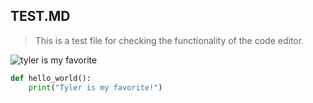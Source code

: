 ## TEST.MD

> This is a test file for checking the functionality of the code editor.

![tyler is my favorite](https://e7.pngegg.com/pngimages/677/461/png-clipart-man-wearing-green-cap-tyler-the-creator-lollapalooza-60th-annual-grammy-awards-rapper-tyler-posey-miscellaneous-celebrities-thumbnail.png)

```python
def hello_world():
    print("Tyler is my favorite!")
```